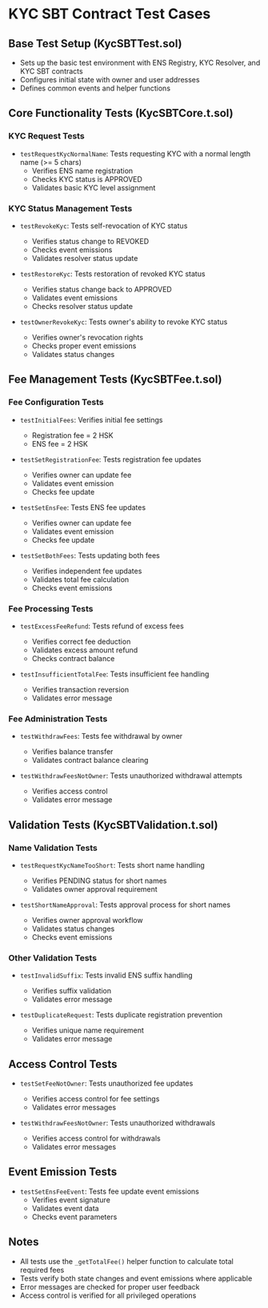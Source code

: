 # KYC SBT Contract Test Cases

## Base Test Setup (KycSBTTest.sol)
- Sets up the basic test environment with ENS Registry, KYC Resolver, and KYC SBT contracts
- Configures initial state with owner and user addresses
- Defines common events and helper functions

## Core Functionality Tests (KycSBTCore.t.sol)

### KYC Request Tests
- `testRequestKycNormalName`: Tests requesting KYC with a normal length name (>= 5 chars)
  - Verifies ENS name registration
  - Checks KYC status is APPROVED
  - Validates basic KYC level assignment

### KYC Status Management Tests
- `testRevokeKyc`: Tests self-revocation of KYC status
  - Verifies status change to REVOKED
  - Checks event emissions
  - Validates resolver status update

- `testRestoreKyc`: Tests restoration of revoked KYC status
  - Verifies status change back to APPROVED
  - Validates event emissions
  - Checks resolver status update

- `testOwnerRevokeKyc`: Tests owner's ability to revoke KYC status
  - Verifies owner's revocation rights
  - Checks proper event emissions
  - Validates status changes

## Fee Management Tests (KycSBTFee.t.sol)

### Fee Configuration Tests
- `testInitialFees`: Verifies initial fee settings
  - Registration fee = 2 HSK
  - ENS fee = 2 HSK

- `testSetRegistrationFee`: Tests registration fee updates
  - Verifies owner can update fee
  - Validates event emission
  - Checks fee update

- `testSetEnsFee`: Tests ENS fee updates
  - Verifies owner can update fee
  - Validates event emission
  - Checks fee update

- `testSetBothFees`: Tests updating both fees
  - Verifies independent fee updates
  - Validates total fee calculation
  - Checks event emissions

### Fee Processing Tests
- `testExcessFeeRefund`: Tests refund of excess fees
  - Verifies correct fee deduction
  - Validates excess amount refund
  - Checks contract balance

- `testInsufficientTotalFee`: Tests insufficient fee handling
  - Verifies transaction reversion
  - Validates error message

### Fee Administration Tests
- `testWithdrawFees`: Tests fee withdrawal by owner
  - Verifies balance transfer
  - Validates contract balance clearing

- `testWithdrawFeesNotOwner`: Tests unauthorized withdrawal attempts
  - Verifies access control
  - Validates error message

## Validation Tests (KycSBTValidation.t.sol)

### Name Validation Tests
- `testRequestKycNameTooShort`: Tests short name handling
  - Verifies PENDING status for short names
  - Validates owner approval requirement

- `testShortNameApproval`: Tests approval process for short names
  - Verifies owner approval workflow
  - Validates status changes
  - Checks event emissions

### Other Validation Tests
- `testInvalidSuffix`: Tests invalid ENS suffix handling
  - Verifies suffix validation
  - Validates error message

- `testDuplicateRequest`: Tests duplicate registration prevention
  - Verifies unique name requirement
  - Validates error message

## Access Control Tests
- `testSetFeeNotOwner`: Tests unauthorized fee updates
  - Verifies access control for fee settings
  - Validates error messages

- `testWithdrawFeesNotOwner`: Tests unauthorized withdrawals
  - Verifies access control for withdrawals
  - Validates error messages

## Event Emission Tests
- `testSetEnsFeeEvent`: Tests fee update event emissions
  - Verifies event signature
  - Validates event data
  - Checks event parameters

## Notes
- All tests use the `_getTotalFee()` helper function to calculate total required fees
- Tests verify both state changes and event emissions where applicable
- Error messages are checked for proper user feedback
- Access control is verified for all privileged operations